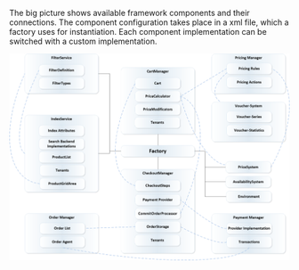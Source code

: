 The big picture shows available framework components and their connections. The component configuration takes place in a xml file, which a factory uses for instantiation. 
Each component implementation can be switched with a custom implementation. 

![bigpicture](images/bigpicture.png)
